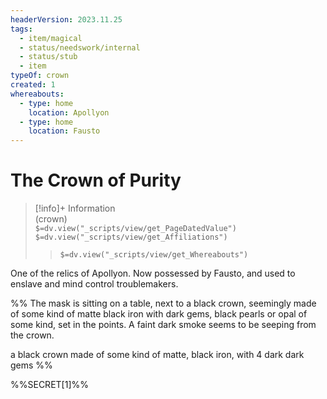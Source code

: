 ```yaml
---
headerVersion: 2023.11.25
tags:
  - item/magical
  - status/needswork/internal
  - status/stub
  - item
typeOf: crown
created: 1
whereabouts:
  - type: home
    location: Apollyon
  - type: home
    location: Fausto
---
```

# The Crown of Purity
>[!info]+ Information  
> (crown)  
> `$=dv.view("_scripts/view/get_PageDatedValue")`  
> `$=dv.view("_scripts/view/get_Affiliations")`  
>> `$=dv.view("_scripts/view/get_Whereabouts")`

One of the relics of Apollyon. Now possessed by Fausto, and used to enslave and mind control troublemakers. 

%%
The mask is sitting on a table, next to a black crown, seemingly made of some kind of matte black iron with dark gems, black pearls or opal of some kind, set in the points. A faint dark smoke seems to be seeping from the crown.

a black crown made of some kind of matte, black iron, with 4 dark dark gems
%%

%%SECRET[1]%%